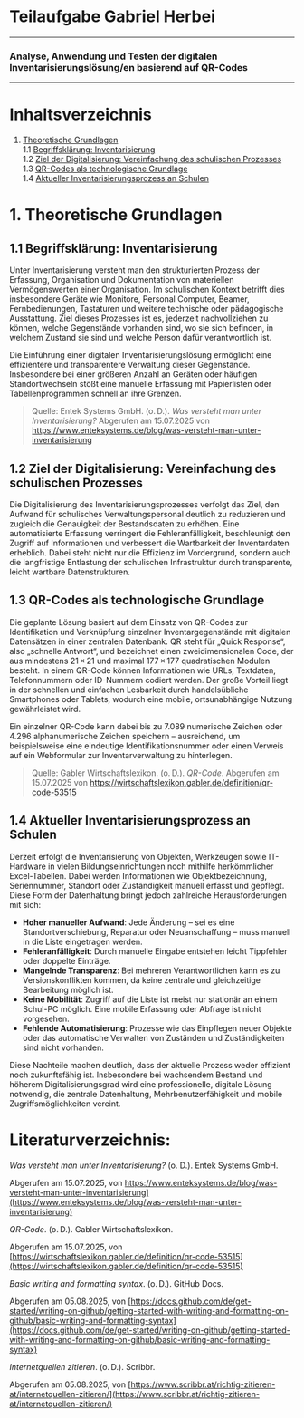 # Teilaufgabe Gabriel Herbei
---
### Analyse, Anwendung und Testen der digitalen Inventarisierungslösung/en basierend auf QR-Codes
---
# Inhaltsverzeichnis

1. [Theoretische Grundlagen](#1-theoretische-grundlagen)  
   1.1 [Begriffsklärung: Inventarisierung](#11-begriffsklärung-inventarisierung)  
   1.2 [Ziel der Digitalisierung: Vereinfachung des schulischen Prozesses](#12-ziel-der-digitalisierung-vereinfachung-des-schulischen-prozesses)  
   1.3 [QR-Codes als technologische Grundlage](#13-qr-codes-als-technologische-grundlage)  
   1.4 [Aktueller Inventarisierungsprozess an Schulen](#14-aktueller-inventarisierungsprozess-an-schulen)

# 1. Theoretische Grundlagen

## 1.1 Begriffsklärung: Inventarisierung

Unter Inventarisierung versteht man den strukturierten Prozess der Erfassung, Organisation und Dokumentation von materiellen Vermögenswerten einer Organisation. Im schulischen Kontext betrifft dies insbesondere Geräte wie Monitore, Personal Computer, Beamer, Fernbedienungen, Tastaturen und weitere technische oder pädagogische Ausstattung. Ziel dieses Prozesses ist es, jederzeit nachvollziehen zu können, welche Gegenstände vorhanden sind, wo sie sich befinden, in welchem Zustand sie sind und welche Person dafür verantwortlich ist.

Die Einführung einer digitalen Inventarisierungslösung ermöglicht eine effizientere und transparentere Verwaltung dieser Gegenstände. Insbesondere bei einer größeren Anzahl an Geräten oder häufigen Standortwechseln stößt eine manuelle Erfassung mit Papierlisten oder Tabellenprogrammen schnell an ihre Grenzen.

> Quelle: Entek Systems GmbH. (o. D.). *Was versteht man unter Inventarisierung?* Abgerufen am 15.07.2025 von https://www.enteksystems.de/blog/was-versteht-man-unter-inventarisierung

## 1.2 Ziel der Digitalisierung: Vereinfachung des schulischen Prozesses

Die Digitalisierung des Inventarisierungsprozesses verfolgt das Ziel, den Aufwand für schulisches Verwaltungspersonal deutlich zu reduzieren und zugleich die Genauigkeit der Bestandsdaten zu erhöhen. Eine automatisierte Erfassung verringert die Fehleranfälligkeit, beschleunigt den Zugriff auf Informationen und verbessert die Wartbarkeit der Inventardaten erheblich. Dabei steht nicht nur die Effizienz im Vordergrund, sondern auch die langfristige Entlastung der schulischen Infrastruktur durch transparente, leicht wartbare Datenstrukturen.

## 1.3 QR-Codes als technologische Grundlage

Die geplante Lösung basiert auf dem Einsatz von QR-Codes zur Identifikation und Verknüpfung einzelner Inventargegenstände mit digitalen Datensätzen in einer zentralen Datenbank. QR steht für „Quick Response“, also „schnelle Antwort“, und bezeichnet einen zweidimensionalen Code, der aus mindestens 21 × 21 und maximal 177 × 177 quadratischen Modulen besteht. In einem QR-Code können Informationen wie URLs, Textdaten, Telefonnummern oder ID-Nummern codiert werden. Der große Vorteil liegt in der schnellen und einfachen Lesbarkeit durch handelsübliche Smartphones oder Tablets, wodurch eine mobile, ortsunabhängige Nutzung gewährleistet wird.

Ein einzelner QR-Code kann dabei bis zu 7.089 numerische Zeichen oder 4.296 alphanumerische Zeichen speichern – ausreichend, um beispielsweise eine eindeutige Identifikationsnummer oder einen Verweis auf ein Webformular zur Inventarverwaltung zu hinterlegen.

> Quelle: Gabler Wirtschaftslexikon. (o. D.). *QR-Code*. Abgerufen am 15.07.2025 von https://wirtschaftslexikon.gabler.de/definition/qr-code-53515

## 1.4 Aktueller Inventarisierungsprozess an Schulen

Derzeit erfolgt die Inventarisierung von Objekten, Werkzeugen sowie IT-Hardware in vielen Bildungseinrichtungen noch mithilfe herkömmlicher Excel-Tabellen. Dabei werden Informationen wie Objektbezeichnung, Seriennummer, Standort oder Zuständigkeit manuell erfasst und gepflegt. Diese Form der Datenhaltung bringt jedoch zahlreiche Herausforderungen mit sich:

- **Hoher manueller Aufwand**: Jede Änderung – sei es eine Standortverschiebung, Reparatur oder Neuanschaffung – muss manuell in die Liste eingetragen werden.
- **Fehleranfälligkeit**: Durch manuelle Eingabe entstehen leicht Tippfehler oder doppelte Einträge.
- **Mangelnde Transparenz**: Bei mehreren Verantwortlichen kann es zu Versionskonflikten kommen, da keine zentrale und gleichzeitige Bearbeitung möglich ist.
- **Keine Mobilität**: Zugriff auf die Liste ist meist nur stationär an einem Schul-PC möglich. Eine mobile Erfassung oder Abfrage ist nicht vorgesehen.
- **Fehlende Automatisierung**: Prozesse wie das Einpflegen neuer Objekte oder das automatische Verwalten von Zuständen und Zuständigkeiten sind nicht vorhanden.

Diese Nachteile machen deutlich, dass der aktuelle Prozess weder effizient noch zukunftsfähig ist. Insbesondere bei wachsendem Bestand und höherem Digitalisierungsgrad wird eine professionelle, digitale Lösung notwendig, die zentrale Datenhaltung, Mehrbenutzerfähigkeit und mobile Zugriffsmöglichkeiten vereint.

# Literaturverzeichnis:


*Was versteht man unter Inventarisierung?*  (o. D.). Entek Systems GmbH.

Abgerufen am 15.07.2025, von https://www.enteksystems.de/blog/was-versteht-man-unter-inventarisierung](https://www.enteksystems.de/blog/was-versteht-man-unter-inventarisierung)

*QR-Code*. (o. D.). Gabler Wirtschaftslexikon. 

Abgerufen am 15.07.2025, von [https://wirtschaftslexikon.gabler.de/definition/qr-code-53515](https://wirtschaftslexikon.gabler.de/definition/qr-code-53515)

*Basic writing and formatting syntax*. (o. D.). GitHub Docs.

Abgerufen am 05.08.2025, von [https://docs.github.com/de/get-started/writing-on-github/getting-started-with-writing-and-formatting-on-github/basic-writing-and-formatting-syntax](https://docs.github.com/de/get-started/writing-on-github/getting-started-with-writing-and-formatting-on-github/basic-writing-and-formatting-syntax)

*Internetquellen zitieren*. (o. D.). Scribbr. 

Abgerufen am 05.08.2025, von [https://www.scribbr.at/richtig-zitieren-at/internetquellen-zitieren/](https://www.scribbr.at/richtig-zitieren-at/internetquellen-zitieren/)
